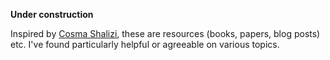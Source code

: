 **Under construction**

Inspired by [Cosma Shalizi](http://bactra.org), these are resources (books, papers, blog posts) etc. I've found particularly helpful or agreeable on various topics.


